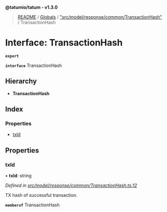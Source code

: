 **@tatumio/tatum - v1.3.0**

> [README](../README.md) / [Globals](../globals.md) / ["src/model/response/common/TransactionHash"](../modules/_src_model_response_common_transactionhash_.md) / TransactionHash

# Interface: TransactionHash

**`export`** 

**`interface`** TransactionHash

## Hierarchy

* **TransactionHash**

## Index

### Properties

* [txId](_src_model_response_common_transactionhash_.transactionhash.md#txid)

## Properties

### txId

•  **txId**: string

*Defined in [src/model/response/common/TransactionHash.ts:12](https://github.com/tatumio/tatum-js/blob/31bb1b4/src/model/response/common/TransactionHash.ts#L12)*

TX hash of successful transaction.

**`memberof`** TransactionHash
